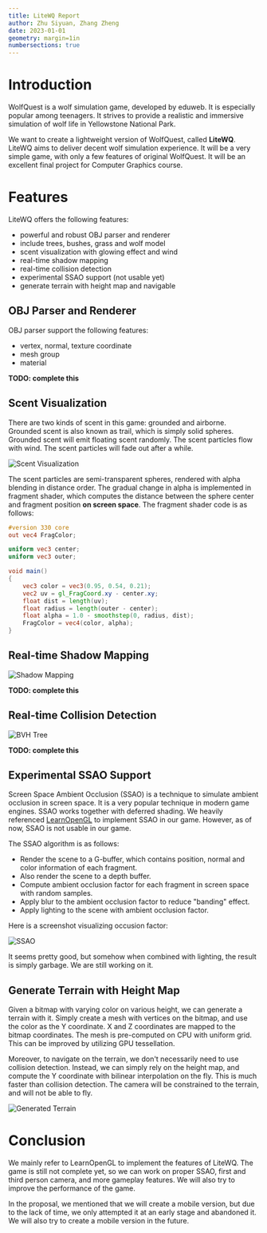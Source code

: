 ```yaml
---
title: LiteWQ Report
author: Zhu Siyuan, Zhang Zheng
date: 2023-01-01
geometry: margin=1in
numbersections: true
---
```


# Introduction

WolfQuest is a wolf simulation game, developed by eduweb. It is especially popular among teenagers. It strives to provide a realistic and immersive simulation of wolf life in Yellowstone National Park. 

We want to create a lightweight version of WolfQuest, called **LiteWQ**. LiteWQ aims to deliver decent wolf simulation experience. It will be a very simple game, with only a few features of original WolfQuest. It will be an excellent final project for Computer Graphics course.

# Features

LiteWQ offers the following features:

- powerful and robust OBJ parser and renderer
- include trees, bushes, grass and wolf model
- scent visualization with glowing effect and wind
- real-time shadow mapping
- real-time collision detection
- experimental SSAO support (not usable yet)
- generate terrain with height map and navigable

## OBJ Parser and Renderer

OBJ parser support the following features:

- vertex, normal, texture coordinate
- mesh group
- material

**TODO: complete this**

## Scent Visualization

There are two kinds of scent in this game: grounded and airborne. Grounded scent is also known as trail, which is simply solid spheres. Grounded scent will emit floating scent randomly. The scent particles flow with wind. The scent particles will fade out after a while. 

![Scent Visualization](img/scent.png)

The scent particles are semi-transparent spheres, rendered with alpha blending in distance order. The gradual change in alpha is implemented in fragment shader, which computes the distance between the sphere center and fragment position **on screen space**. The fragment shader code is as follows:

```glsl
#version 330 core
out vec4 FragColor;

uniform vec3 center;
uniform vec3 outer;

void main() 
{
    vec3 color = vec3(0.95, 0.54, 0.21);
    vec2 uv = gl_FragCoord.xy - center.xy;
    float dist = length(uv);
    float radius = length(outer - center);
    float alpha = 1.0 - smoothstep(0, radius, dist);
    FragColor = vec4(color, alpha);
}
```

## Real-time Shadow Mapping

![Shadow Mapping](img/shadow.png)

**TODO: complete this**

## Real-time Collision Detection

![BVH Tree](img/bvh.png)

**TODO: complete this**

## Experimental SSAO Support

Screen Space Ambient Occlusion (SSAO) is a technique to simulate ambient occlusion in screen space. It is a very popular technique in modern game engines. SSAO works together with deferred shading. We heavily referenced [LearnOpenGL](https://learnopengl.com/Advanced-Lighting/SSAO) to implement SSAO in our game. However, as of now, SSAO is not usable in our game.

The SSAO algorithm is as follows:

- Render the scene to a G-buffer, which contains position, normal and color information of each fragment.
- Also render the scene to a depth buffer.
- Compute ambient occlusion factor for each fragment in screen space with random samples.
- Apply blur to the ambient occlusion factor to reduce "banding" effect.
- Apply lighting to the scene with ambient occlusion factor.

Here is a screenshot visualizing occusion factor:

![SSAO](img/ssao.png)

It seems pretty good, but somehow when combined with lighting, the result is simply garbage. We are still working on it.

## Generate Terrain with Height Map

Given a bitmap with varying color on various height, we can generate a terrain with it. Simply create a mesh with vertices on the bitmap, and use the color as the Y coordinate. X and Z coordinates are mapped to the bitmap coordinates. The mesh is pre-computed on CPU with uniform grid. This can be improved by utilizing GPU tessellation.

Moreover, to navigate on the terrain, we don't necessarily need to use collision detection. Instead, we can simply rely on the height map, and compute the Y coordinate with bilinear interpolation on the fly. This is much faster than collision detection. The camera will be constrained to the terrain, and will not be able to fly.

![Generated Terrain](img/terrain.png)

# Conclusion

We mainly refer to LearnOpenGL to implement the features of LiteWQ. The game is still not complete yet, so we can work on proper SSAO, first and third person camera, and more gameplay features. We will also try to improve the performance of the game.

In the proposal, we mentioned that we will create a mobile version, but due to the lack of time, we only attempted it at an early stage and abandoned it. We will also try to create a mobile version in the future.
